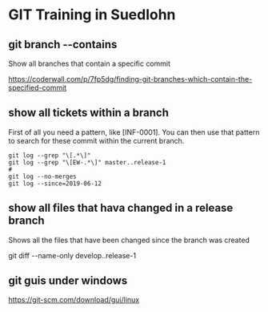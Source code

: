 # GIT Training in Suedlohn 
## git branch --contains 

Show all branches that contain a specific commit

https://coderwall.com/p/7fp5dg/finding-git-branches-which-contain-the-specified-commit

## show all tickets within a branch 

First of all you need a pattern, like [INF-0001].
You can then use that pattern to search for these commit within the current branch.

```
git log --grep "\[.*\]"
git log --grep "\[EW-.*\]" master..release-1
# 
git log --no-merges 
git log --since=2019-06-12
```
## show all files that hava changed in a release branch 

Shows all the files that have been changed since the branch was created 

git diff --name-only develop..release-1

## git guis under windows 

https://git-scm.com/download/gui/linux

